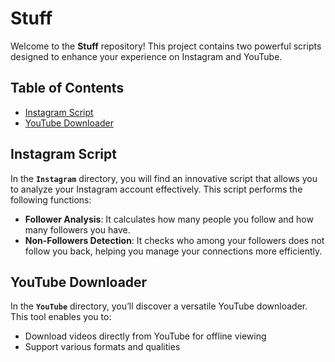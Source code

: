 # Stuff

Welcome to the **Stuff** repository! This project contains two powerful scripts designed to enhance your experience on Instagram and YouTube. 

## Table of Contents

- [Instagram Script](#instagram-script)
- [YouTube Downloader](#youtube-downloader)

## Instagram Script

In the **`Instagram`** directory, you will find an innovative script that allows you to analyze your Instagram account effectively. This script performs the following functions:

- **Follower Analysis**: It calculates how many people you follow and how many followers you have.
- **Non-Followers Detection**: It checks who among your followers does not follow you back, helping you manage your connections more efficiently.


## YouTube Downloader

In the **`YouTube`** directory, you’ll discover a versatile YouTube downloader. This tool enables you to:

- Download videos directly from YouTube for offline viewing
- Support various formats and qualities
